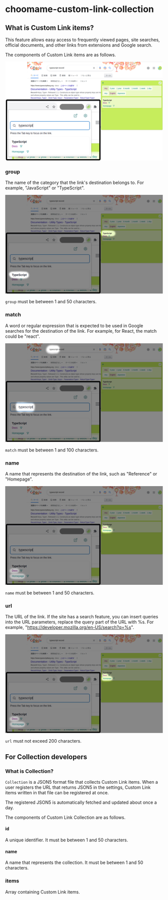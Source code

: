 # choomame-custom-link-collection

## What is Custom Link items?

This feature allows easy access to frequently viewed pages, site searches, official documents, and other links from extensions and Google search.

The components of Custom Link items are as follows.

![overview](./docs/assets/overview.png)

### group

The name of the category that the link's destination belongs to. For example, "JavaScript" or "TypeScript".

![group](./docs/assets/group.png)

`group` must be between 1 and 50 characters.

### match

A word or regular expression that is expected to be used in Google searches for the destination of the link. For example, for React, the match could be "react".

![match](./docs/assets/match.png)

`match` must be between 1 and 100 characters.

### name

A name that represents the destination of the link, such as "Reference" or "Homepage".

![name](./docs/assets/name-and-url.png)

`name` must be between 1 and 50 characters.

### url

The URL of the link. If the site has a search feature, you can insert queries into the URL parameters, replace the query part of the URL with %s. For example, "https://developer.mozilla.org/en-US/search?q=%s".

![url](./docs/assets/name-and-url.png)

`url` must not exceed 200 characters.

## For Collection developers

### What is Collection?

`Collection` is a JSON5 format file that collects Custom Link items. When a user registers the URL that returns JSON5 in the settings, Custom Link items written in that file can be registered at once.

The registered JSON5 is automatically fetched and updated about once a day.

The components of Custom Link Collection are as follows.

#### id

A unique identifier. It must be between 1 and 50 characters.

#### name

A name that represents the collection. It must be between 1 and 50 characters.

### items

Array containing Custom Link items.

